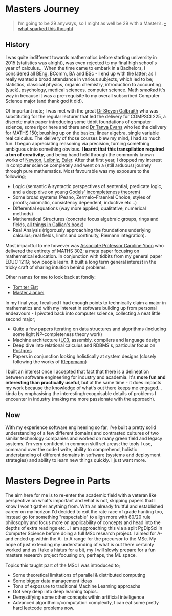 # Masters Journey
> I’m going to be 29 anyways, so I might as well be 29 with a Master’s.
[- what sparked this thought](https://alexanderell.is/posts/mscs/)

## History
I was quite indifferent towards mathematics before starting university in 2015 (statistics was alright), was even rejected to my final high school's year of calculus... When the time came to embark in a Bachelors, I considered all BEng, BComm, BA and BSc - I end up with the latter; as I really wanted a broad attendance in various subjects, which led to be; statistics, classical physics, organic chemistry, introduction to accounting (yuck), psychology, medical sciences, computer science. Math _sneaked_ it's way in because it was a pre-requisite to my overall subscribed Computer Science major (and thank god it did).

Of important note; I was met with the great [Dr Steven Galbraith](https://profiles.auckland.ac.nz/s-galbraith) who was substituting for the regular lecturer that led the delivery for COMPSCI 225, a discrete math paper introducing some tidbit foundations of computer science, some rigor here and there and [Dr Tanya Evans](https://profiles.auckland.ac.nz/t-evans) who led the delivery for MATHS 150; brushing up on the basics; linear algebra, single variable real calculus. The delivery of those courses blew my mind, I had so much fun. I begun appreciating reasoning via precision, turning something ambiguous into something obvious. **I learnt that this transpilation required a ton of creativity**, and being hand held through the commonly known works of [Newton](https://en.wikipedia.org/wiki/Isaac_Newton), [Leibniz](https://en.wikipedia.org/wiki/Gottfried_Wilhelm_Leibniz), [Euler](https://en.wikipedia.org/wiki/Leonhard_Euler). After that first year, I dropped my interest in computer science completely and went on a (still arduous) journey through pure mathematics. Most favourable was my exposure to the following;

- Logic (semantic & syntactic perspectives of sentential, predicate logic, and a deep dive on young [Godels' incompleteness theorem](https://en.wikipedia.org/wiki/Kurt_G%C3%B6del))
- Some broad systems (Peano, Zermelo–Fraenkel Choice, styles of proofs; axiomatic, consistency dependent, inductive etc...)
- Differential equations (way more applied, qualitative, numerical methods)
- Mathematical Structures (concrete focus algebraic groups, rings and fields, [all things in Gallian's book](https://www.routledge.com/Contemporary-Abstract-Algebra/Gallian/p/book/9780367651787))
- Real Analysis (rigorously approaching the foundations underlying calculus; real fields, limits and continuity, Riemann integration).

Most impactful to me however was [Associate Professor Caroline Yoon](https://profiles.auckland.ac.nz/c-yoon) who delivered the entirety of MATHS 302; a meta paper focusing on mathematical education. In conjunction with tidbits from my general paper EDUC 121G; how people learn. It built a long term general interest in the tricky craft of sharing intuition behind problems.

Other names for me to look back at fondly:
- [Tom ter Elst](https://profiles.auckland.ac.nz/t-terelst/)
- [Master Jianbei](https://profiles.auckland.ac.nz/j-an)

In my final year, I realised I had enough points to technically claim a major in mathematics and with my interest in software building up from personal endeavours - I pivoted back into computer science, collecting a neat little second major;

- Quite a few papers iterating on data structures and algorithms (including some light NP-completeness theory work)
- Machine architecture ([LC3](https://en.wikipedia.org/wiki/Little_Computer_3), assembly, compilers and language design
- Deep dive into relational calculus and RDBMS's, particular focus on [Postgres](https://www.postgresql.org/)
- Papers in conjunction looking holistically at system designs (closely following the works of [Kleppmann](https://www.oreilly.com/library/view/designing-data-intensive-applications/9781491903063/))

I built an interest once I accepted that fact that there is a delineation between software engineering for industry and academia. It's **more fun and interesting than practically useful**, but at the same time - it does impacts my work because the knowledge of what's out there keeps me engaged... kinda by emphasising the interesting/recognisable details of problems I encounter in industry (making me more passionate with the approach).

## Now
With my experience software engineering so far, I've built a pretty solid understanding of a few different domains and contrasted cultures of two similar technology companies and worked on many green field and legacy systems. I'm very confident in common skill set areas; the tools I use, command over the code I write, ability to comprehend, holistic understanding of different domains in software (systems and deployment strategies) and ability to learn new things quickly. I just want more.

# Masters Degree in Parts
The aim here for me is to re-enter the academic field with a veteran like perspective on what's important and what is not, skipping papers that I know I won't gather anything from. With an already fruitful and established career on my horizon I'd decided to exit the rate race of grade hunting too, instead go for something "respectable" to align more with 80/20 rule philosophy and focus more on applicability of concepts and head into the depths of extra readings etc... I am approaching this via a split PgDipSci in Computer Science before doing a full MSc research project. I aimed for A- and ended up within the A- to A range for the precursor to the MSc. My hope of just extending my understanding of what is out there certainly worked and as I take a hiatus for a bit, my I will slowly prepare for a fun masters research project focusing on, perhaps, the ML space.

Topics this taught part of the MSc I was introduced to;

- Some theoretical limitations of parallel & distributed computing
- Some bigger data management ideas
- Tons of exposure to traditional Machine Learning approachs
- Got very deep into deep learning topics.
- Demystifying some other concepts within artificial intelligence
- Advanced algorithmic/computation complexity, I can eat some pretty hard leetcode problems now.
